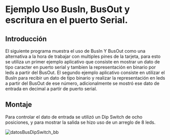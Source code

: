 # Ejemplo Uso BusIn, BusOut y escritura en el puerto Serial.

## Introducción
El siguiente programa muestra el uso de BusIn Y BusOut como una alternativa a la hora de trabajar con multiples pines de la tarjeta, para esto se utiliza un primer 
ejemplo aplicativo que consiste en mostrar un dato de tipo caracter en puerto serial y tambien la representación en binario por leds a partir del BusOut. El segundo 
ejemplo aplicativo consiste en utilizar el BusIn para recibir un dato de tipo binario y realizar la representación en leds a partir del BusOut de ese número,
adicionalmente se mostró ese dato de entrada en decimal a partir de puerto serial.



## Montaje

Para controlar el dato de entrada se utilizó un Dip Switch de ocho posiciones, y para mostrar la salida se hizo uso de un arreglo de 8 leds.

![datosBusDipSwitch_bb](https://user-images.githubusercontent.com/59096507/211005425-7a3898b0-9bac-4c78-bfac-748ef360691e.svg)
